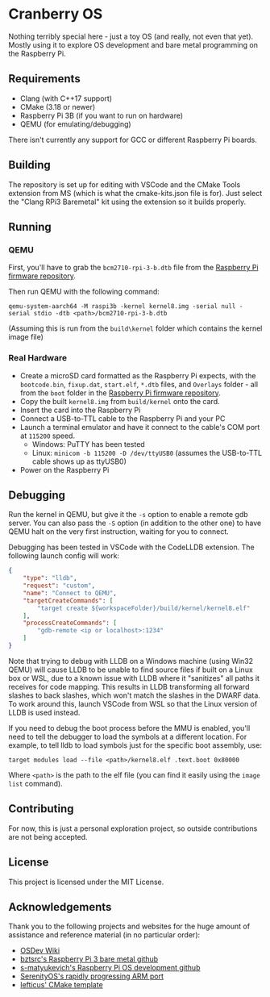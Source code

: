 # Cranberry OS

Nothing terribly special here - just a toy OS (and really, not even that yet). Mostly using it to explore OS development and bare metal programming on the Raspberry Pi.

## Requirements
* Clang (with C++17 support)
* CMake (3.18 or newer)
* Raspberry Pi 3B (if you want to run on hardware)
* QEMU (for emulating/debugging)

There isn't currently any support for GCC or different Raspberry Pi boards.

## Building
The repository is set up for editing with VSCode and the CMake Tools extension from MS (which is what the cmake-kits.json file is for). Just select the "Clang RPi3 Baremetal" kit using the extension so it builds properly.

## Running
### QEMU
First, you'll have to grab the `bcm2710-rpi-3-b.dtb` file from the [Raspberry Pi firmware repository](https://github.com/raspberrypi/firmware).

Then run QEMU with the following command:

`qemu-system-aarch64 -M raspi3b -kernel kernel8.img -serial null -serial stdio -dtb <path>/bcm2710-rpi-3-b.dtb`

(Assuming this is run from the `build\kernel` folder which contains the kernel image file)

### Real Hardware
* Create a microSD card formatted as the Raspberry Pi expects, with the `bootcode.bin`, `fixup.dat`, `start.elf`, `*.dtb` files, and `Overlays` folder - all from the `boot` folder in the [Raspberry Pi firmware repository](https://github.com/raspberrypi/firmware).
* Copy the built `kernel8.img` from `build/kernel` onto the card.
* Insert the card into the Raspberry Pi
* Connect a USB-to-TTL cable to the Raspberry Pi and your PC
* Launch a terminal emulator and have it connect to the cable's COM port at `115200` speed.
  * Windows: PuTTY has been tested
  * Linux: `minicom -b 115200 -D /dev/ttyUSB0` (assumes the USB-to-TTL cable shows up as ttyUSB0)
* Power on the Raspberry Pi

## Debugging
Run the kernel in QEMU, but give it the `-s` option to enable a remote gdb server. You can also pass the `-S` option (in addition to the other one) to have QEMU halt on the very first instruction, waiting for you to connect.

Debugging has been tested in VSCode with the CodeLLDB extension. The following launch config will work:

```json
{
    "type": "lldb",
    "request": "custom",
    "name": "Connect to QEMU",
    "targetCreateCommands": [
        "target create ${workspaceFolder}/build/kernel/kernel8.elf"
    ],
    "processCreateCommands": [
        "gdb-remote <ip or localhost>:1234"
    ]
}
```

Note that trying to debug with LLDB on a Windows machine (using Win32 QEMU) will cause LLDB to be unable to find source files if built on a Linux box or WSL, due to a known issue with LLDB where it "sanitizes" all paths it receives for code mapping. This results in LLDB transforming all forward slashes to back slashes, which won't match the slashes in the DWARF data. To work around this, launch VSCode from WSL so that the Linux version of LLDB is used instead.

If you need to debug the boot process before the MMU is enabled, you'll need to tell the debugger to load the symbols at a different location. For example, to tell lldb to load symbols just for the specific boot assembly, use:

`target modules load --file <path>/kernel8.elf .text.boot 0x80000`

Where `<path>` is the path to the elf file (you can find it easily using the `image list` command).

## Contributing
For now, this is just a personal exploration project, so outside contributions are not being accepted.

## License
This project is licensed under the MIT License.

## Acknowledgements
Thank you to the following projects and websites for the huge amount of assistance and reference material (in no particular order):
* [OSDev Wiki](https://wiki.osdev.org/Expanded_Main_Page)
* [bztsrc's Raspberry Pi 3 bare metal github](https://github.com/bztsrc/raspi3-tutorial)
* [s-matyukevich's Raspberry Pi OS development github](https://github.com/s-matyukevich/raspberry-pi-os)
* [SerenityOS's rapidly progressing ARM port](https://github.com/SerenityOS/serenity)
* [lefticus' CMake template](https://github.com/cpp-best-practices/cmake_template)